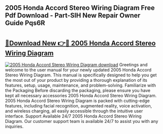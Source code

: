 ## 2005 Honda Accord Stereo Wiring Diagram Free Pdf Download - Part-SlH New Repair Owner Guide Pqs6R

# <h2><a href="http://dfkwsbk.blite.top/?on=2005+Honda+Accord+Stereo+Wiring+Diagram">🔗Download New 👉🔴 2005 Honda Accord Stereo Wiring Diagram</a></h2>

[![2005 Honda Accord Stereo Wiring Diagram download](https://i.imgur.com/lujVjoI.png)](http://dfkwsbk.blite.top/?on=2005+Honda+Accord+Stereo+Wiring+Diagram)
Greetings and welcome to the user manual for your newly updated 2005 Honda Accord Stereo Wiring Diagram. This manual is specifically designed to help you get the most out of your product by providing a thorough explanation of its features, setup, usage, maintenance, and problem-solving. Familiarize with the Packaging Before discarding the packaging, please ensure you have kept all necessary accessories 2005 Honda Accord Stereo Wiring Diagram. 2005 Honda Accord Stereo Wiring Diagram is packed with cutting-edge features, including facial recognition, augmented reality, voice activation, and wireless charging, all easily accessible through the intuitive user interface. Support Available 24/7 2005 Honda Accord Stereo Wiring Diagram. Our customer support team is available 24/7 to assist you with any inquiries.
